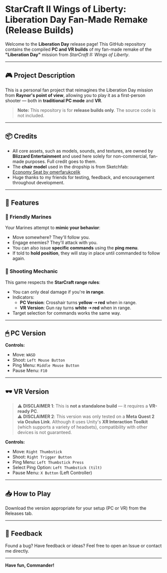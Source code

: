 # StarCraft II Wings of Liberty: Liberation Day Fan-Made Remake (Release Builds)

Welcome to the **Liberation Day** release page! This GitHub repository contains the compiled **PC and VR builds** of my fan-made remake of the **"Liberation Day"** mission from *StarCraft II: Wings of Liberty*.

---

## 🎮 Project Description
This is a personal fan project that reimagines the Liberation Day mission from **Raynor's point of view**, allowing you to play it as a first-person shooter — both in **traditional PC mode** and **VR**.

> **Note:** This repository is for **release builds only**. The source code is not included.

---

## 📦 Credits
- All core assets, such as models, sounds, and textures, are owned by **Blizzard Entertainment** and used here solely for non-commercial, fan-made purposes. Full credit goes to them.
- The **chair model** used in the dropship is from Sketchfab:  
  [Economy Seat by omerfarukcelik](https://sketchfab.com/3d-models/economy-seat-2b3d0e85ea2f4f1fbb245f30e41f0300)
- Huge thanks to my friends for testing, feedback, and encouragement throughout development.

---

## 🧠 Features

### 👥 Friendly Marines
Your Marines attempt to **mimic your behavior**:
- Move somewhere? They'll follow you.
- Engage enemies? They'll attack with you.
- You can also issue **specific commands** using the **ping menu**.
- If told to **hold position**, they will stay in place until commanded to follow again.

### 🔫 Shooting Mechanic
This game respects the **StarCraft range rules**:
- You can only deal damage if you're **in range**.
- Indicators:
  - **PC Version**: Crosshair turns **yellow ➝ red** when in range.
  - **VR Version**: Gun ray turns **white ➝ red** when in range.
- Target selection for commands works the same way.

---

## 🖱 PC Version
**Controls:**
- Move: `WASD`
- Shoot: `Left Mouse Button`
- Ping Menu: `Middle Mouse Button`
- Pause Menu: `F10`

---

## 🕶 VR Version
> ⚠️ **DISCLAIMER 1**: This is **not a standalone build** — it requires a **VR-ready PC**.  
> ⚠️ **DISCLAIMER 2**: This version was only tested on a **Meta Quest 2 via Oculus Link**. Although it uses Unity's **XR Interaction Toolkit** (which supports a variety of headsets), compatibility with other devices is not guaranteed.

**Controls:**
- Move: `Right Thumbstick`
- Shoot: `Right Trigger Button`
- Ping Menu: `Left Thumbstick Press`
- Select Ping Option: `Left Thumbstick (tilt)`
- Pause Menu: `X Button` (Left Controller)

---

## 📥 How to Play
Download the version appropriate for your setup (PC or VR) from the Releases tab.

---

## 💬 Feedback
Found a bug? Have feedback or ideas? Feel free to open an Issue or contact me directly.

---

**Have fun, Commander!**
